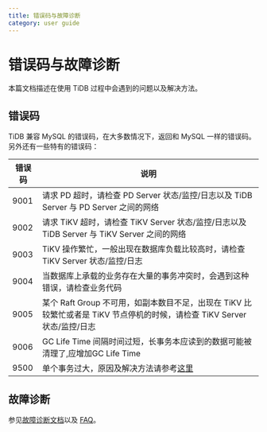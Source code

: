 ```yaml
---
title: 错误码与故障诊断
category: user guide
---
```


# 错误码与故障诊断

本篇文档描述在使用 TiDB 过程中会遇到的问题以及解决方法。

## 错误码

TiDB 兼容 MySQL 的错误码，在大多数情况下，返回和 MySQL 一样的错误码。另外还有一些特有的错误码：

| 错误码 | 说明 |
| --------------------- | -------------------------------------------------- |
| 9001 | 请求 PD 超时，请检查 PD Server 状态/监控/日志以及 TiDB Server 与 PD Server 之间的网络 |
| 9002 | 请求 TiKV 超时，请检查 TiKV Server 状态/监控/日志以及 TiDB Server 与 TiKV Server 之间的网络 |
| 9003 | TiKV 操作繁忙，一般出现在数据库负载比较高时，请检查 TiKV Server 状态/监控/日志 |
| 9004 | 当数据库上承载的业务存在大量的事务冲突时，会遇到这种错误，请检查业务代码 |
| 9005 | 某个 Raft Group 不可用，如副本数目不足，出现在 TiKV 比较繁忙或者是 TiKV 节点停机的时候，请检查 TiKV Server 状态/监控/日志 |
| 9006 | GC Life Time 间隔时间过短，长事务本应读到的数据可能被清理了,应增加GC Life Time |
| 9500 | 单个事务过大，原因及解决方法请参考[这里](../FAQ.md#出现-transaction-too-large-报错怎么办) |

## 故障诊断

参见[故障诊断文档](../trouble-shooting.md)以及 [FAQ](../FAQ.md)。
